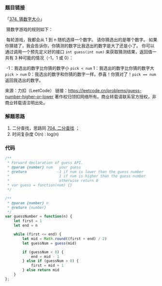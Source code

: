 ### 题目链接

「[374. 猜数字大小](https://leetcode.cn/problems/guess-number-higher-or-lower/)」

​	猜数字游戏的规则如下：

​	每轮游戏，我都会从 1 到 n 随机选择一个数字。 请你猜选出的是哪个数字。
​	如果你猜错了，我会告诉你，你猜测的数字比我选出的数字是大了还是小了。
​	你可以通过调用一个预先定义好的接口 `int guess(int num)` 来获取猜测结果，返回值一共有 3 种可能的情况（-1，1 或 0）：

​	-1：我选出的数字比你猜的数字小 `pick < num`
​	1：我选出的数字比你猜的数字大 `pick > num`
​	0：我选出的数字和你猜的数字一样。恭喜！你猜对了！`pick == num`
​	返回我选出的数字。



来源：力扣（LeetCode）
链接：https://leetcode.cn/problems/guess-number-higher-or-lower
著作权归领扣网络所有。商业转载请联系官方授权，非商业转载请注明出处。

### 解题思路

1. 二分查找，思路同 [704. 二分查找](https://github.com/fwr220807/leetcode-interview/blob/main/src/0704.二分查找.md) ；
2. 时间复杂度 O(n) : log(n)

### 代码

```js
/** 
 * Forward declaration of guess API.
 * @param {number} num   your guess
 * @return 	            -1 if num is lower than the guess number
 *			             1 if num is higher than the guess number
 *                       otherwise return 0
 * var guess = function(num) {}
 */

/**
 * @param {number} n
 * @return {number}
 */
var guessNumber = function(n) {
    let first = 1
	let end = n

	while (first <= end) {
		let mid = Math.round((first + end) / 2)
		let guessNum = guess(mid)

		if (guessNum < 0) {
			end = mid - 1
		} else if (guessNum > 0) {
			first = mid + 1
		} else return mid
	}
};
```

